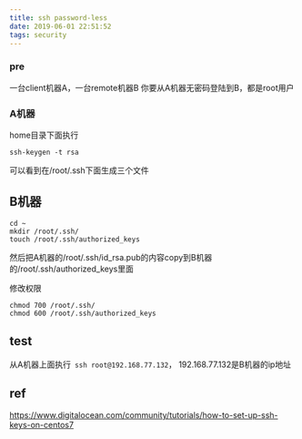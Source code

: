 ```yaml
---
title: ssh password-less
date: 2019-06-01 22:51:52
tags: security
---
```


### pre
一台client机器A，一台remote机器B
你要从A机器无密码登陆到B，都是root用户

### A机器
home目录下面执行
```
ssh-keygen -t rsa
```
可以看到在/root/.ssh下面生成三个文件


## B机器
```
cd ~
mkdir /root/.ssh/
touch /root/.ssh/authorized_keys
```
然后把A机器的/root/.ssh/id_rsa.pub的内容copy到B机器的/root/.ssh/authorized_keys里面

修改权限
```
chmod 700 /root/.ssh/
chmod 600 /root/.ssh/authorized_keys
```

## test
从A机器上面执行` ssh root@192.168.77.132`， 192.168.77.132是B机器的ip地址

## ref
https://www.digitalocean.com/community/tutorials/how-to-set-up-ssh-keys-on-centos7